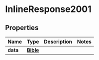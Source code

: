 

# InlineResponse2001


## Properties

Name | Type | Description | Notes
------------ | ------------- | ------------- | -------------
**data** | [**Bible**](Bible.md) |  | 



